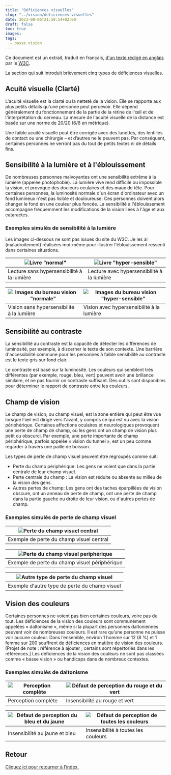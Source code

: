 ```yaml
---
title: "Déficiences visuelles"
slug: "../vision/deficiences-visuelles"
date: 2023-08-06T21:59:54+02:00
draft: false
toc: true
images:
tags:
  - basse vision
---
```


Ce document est un extrait, traduit en français, [d'un texte rédigé en anglais](https://w3c.github.io/low-vision-a11y-tf/requirements.html#visual-impairments) par le [W3C](https://fr.wikipedia.org/wiki/World_Wide_Web_Consortium).

La section qui suit introduit brièvement cinq types de déficiences visuelles.

## Acuité visuelle (Clarté)

L'acuité visuelle est la clarté ou la netteté de la vision. Elle se rapporte aux plus petits détails qu'une personne peut percevoir. Elle dépend généralement du fonctionnement de la partie de la rétine de l'œil et de l'interprétation du cerveau. La mesure de l'acuité visuelle de la distance est basée sur une norme de 20/20 (6/6 en métrique).

Une faible acuité visuelle peut être corrigée avec des lunettes, des lentilles de contact ou une chirurgie – et d’autres ne le peuvent pas. Par conséquent, certaines personnes ne verront pas du tout de petits textes ni de détails fins.

## Sensibilité à la lumière et à l'éblouissement

De nombreuses personnes malvoyantes ont une sensibilité extrême à la lumière (appelée photophobie). La lumière vive rend difficile ou impossible la vision, et provoque des douleurs oculaires et des maux de tête. Pour certaines personnes, la luminosité normale d'un écran d'ordinateur avec un fond lumineux n'est pas lisible et douloureuse. Ces personnes doivent alors changer le fond en une couleur plus foncée. La sensibilité à l'éblouissement accompagne fréquemment les modifications de la vision liées à l'âge et aux cataractes.

### Exemples simulés de sensibilité à la lumière
Les images ci-dessous ne sont pas issues du site du W3C. Je les ai (maladroitement) réalisées moi-même pour illustrer l'éblouissement ressenti dans certaines situations.

|![Livre "normal"](/vision/livre-normal.png)|![Livre "hyper-sensible"](/vision/livre-ebloui.png)|
|---|---|
|Lecture sans hypersensibilité à la lumière|Lecture avec hypersensibilité à la lumière|

|![Images du bureau vision "normale"](/vision/cat-on-desk-normal.png)|![Images du bureau vision "hyper-sensible"](/vision/cat-on-desk-blinded.png)|
|---|---|
|Vision sans hypersensibilité à la lumière|Vision avec hypersensibilité à la lumière|

## Sensibilité au contraste

La sensibilité au contraste est la capacité de détecter les différences de luminosité, par exemple, à discerner le texte de son contexte. Une barrière d'accessibilité commune pour les personnes à faible sensibilité au contraste est le texte gris sur fond clair.

Le contraste est basé sur la luminosité. Les couleurs qui semblent très différentes (par exemple, rouge, bleu, vert) peuvent avoir une brillance similaire, et ne pas fournir un contraste suffisant. Des outils sont disponibles pour déterminer le rapport de contraste entre les couleurs.

## Champ de vision

Le champ de vision, ou champ visuel, est la zone entière qui peut être vue lorsque l'œil est dirigé vers l'avant, y compris ce qui est vu avec la vision périphérique. Certaines affections oculaires et neurologiques provoquent une perte de champ de champ, où les gens ont un champ de vision plus petit ou obscurci. Par exemple, une perte importante de champ périphérique, parfois appelée « vision du tunnel », est un peu comme regarder à travers une paille de boisson.

Les types de perte de champ visuel peuvent être regroupés comme suit:

* Perte du champ périphérique: Les gens ne voient que dans la partie centrale de leur champ visuel.
* Perte centrale du champ : La vision est réduite ou absente au milieu de la vision des gens.
* Autres pertes de champ: Les gens ont des taches éparpillées de vision obscure, ont un anneau de perte de champ, ont une perte de champ dans la partie gauche ou droite de leur vision, ou d'autres pertes de champ.

### Exemples simulés de perte de champ visuel

|![Perte du champ visuel central](/vision/perte-champ-visuel-central.png)|
|---|
|Exemple de perte du champ visuel central|

|![Perte du champ visuel periphérique](/vision/perte-champ-visuel-peripherique.png)|
|---|
|Exemple de perte du champ visuel périphérique|

|![Autre type de perte du champ visuel](/vision/perte-champ-visuel-tachete.png)|
|---|
|Exemple d'autre type de perte du champ visuel|

## Vision des couleurs

Certaines personnes ne voient pas bien certaines couleurs, voire pas du tout. Les déficiences de la vision des couleurs sont communément appelées « daltonisme », même si la plupart des personnes daltoniennes peuvent voir de nombreuses couleurs. Il est rare qu’une personne ne puisse voir aucune couleur. Dans l’ensemble, environ 1 homme sur 12 (8 %) et 1 femme sur 200 souffrent de déficiences en matière de vision des couleurs. [Projet de note : référence à ajouter ; certains sont répertoriés dans les références.] Les déficiences de la vision des couleurs ne sont pas classées comme « basse vision » ou handicaps dans de nombreux contextes.

### Exemples simulés de daltonisme
|![Perception complète](/vision/full_color.png)|![Défaut de perception du rouge et du vert](/vision/protanopia.png)|
|----|----|
|Perception complète|Insensibilité au rouge et vert|

|![Défaut de perception du bleu et du jaune](/vision/tritanopia.png)|![Défaut de perception de toutes les couleurs](/vision/achromatopsia.png)|
|----|----|
|Insensibilité au jaune et bleu|Insensibilité à toutes les couleurs|

## Retour
[Cliquez ici pour retourner à l’index.](..)
